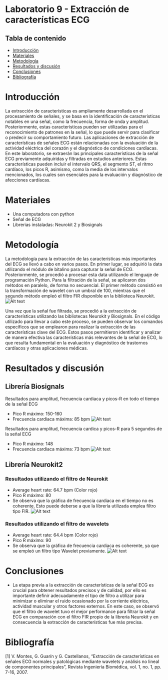 # Laboratorio 9 - Extracción de características ECG

## Tabla de contenido
- [Introducción](#Introducción)
- [Materiales](#Materiales)
- [Metodología](#Metodología)
- [Resultados y discusión](#Resultadosydiscusión)
- [Conclusiones](#Conclusiones) 
- [Bibliografía](#Bibliografía)

# Introducción

La extracción de características es ampliamente desarrollada en el procesamiento de señales, y se basa en la identificación de características notables en una señal, como la frecuencia, forma de onda y amplitud. Posteriormente, estas características pueden ser utilizadas para el reconocimiento de patrones en la señal, lo que puede servir para clasificar o predecir su comportamiento futuro. Las aplicaciones de extracción de características de señales ECG están relacionadas con la evaluación de la actividad eléctrica del corazón y el diagnóstico de condiciones cardíacas.
En este laboratorio, se extraerán las principales características de la señal ECG previamente adquiridas y filtradas en estudios anteriores. Estas características pueden incluir el intervalo QRS, el segmento ST, el ritmo cardíaco, los picos R, asimismo, como la media de los intervalos mencionados, los cuales son esenciales para la evaluación y diagnóstico de afecciones cardíacas.

# Materiales
- Una computadora con python
- Señal de ECG
- Librerias instaladas: Neurokit 2 y Biosignals

# Metodología
La metodología para la extracción de las características más importantes del ECG se llevó a cabo en varios pasos. En primer lugar, se adquirió la data utilizando el módulo de bitalino para capturar la señal de ECG. Posteriormente, se procedió a procesar esta data utilizando el lenguaje de programación Python. Para la filtración de la señal, se aplicaron dos métodos en paralelo, de forma no secuencial. El primer método consistió en la transformación de wavelet con un umbral de 100, mientras que el segundo método empleó el filtro FIR disponible en la biblioteca Neurokit.
![Alt text](<Imágenes/1 wavelet.png>)

Una vez que la señal fue filtrada, se procedió a la extracción de características utilizando las bibliotecas Neurokit y Biosignals. En el código utilizado para llevar a cabo este proceso, se pueden observar los comandos específicos que se emplearon para realizar la extracción de las características clave del ECG. Estos pasos permitieron identificar y analizar de manera efectiva las características más relevantes de la señal de ECG, lo que resulta fundamental en la evaluación y diagnóstico de trastornos cardíacos y otras aplicaciones médicas.

# Resultados y discusión
## Librería Biosignals
Resultados para amplitud, frecuencia cardiaca y picos-R en todo el tiempo de la señal ECG
- Pico R máximo: 150-160
- Frecuencia cardiaca máxima: 85 bpm
![Alt text](<Imágenes/Extraccion de caracteristicas/1 scypy.jpg>)

Resultados para amplitud, frecuencia cardica y picos-R para 5 segundos de la señal ECG
- Pico R máximo: 148
- Frecuencia cardiaca máxima: 73 bpm
![Alt text](<Imágenes/Extraccion de caracteristicas/1 scypy 5 seg.jpg>)

## Librería Neurokit2
### Resultados utilizando el filtro de Neurokit
- Average heart rate: 64.7 bpm (Color rojo)
- Pico R máximo: 80
- Se observa que la gráfica de frecuencia cardiaca en el tiempo no es coherente. Esto puede deberse a que la librería utilizada emplea filtro tipo FIR.
![Alt text](<Imágenes/Extraccion de caracteristicas/2 filtro neurokit.jpg>)

### Resultados utilizando el filtro de wavelets 
- Average heart rate: 64.4 bpm (Color rojo)
- Pico R máximo: 90 
- Se observa que la gráfica de frecuencia cardiaca es coherente, ya que se empleó un filtro tipo Wavelet previamente.
![Alt text](<Imágenes/Extraccion de caracteristicas/3 filtro wavelet.jpg>)

# Conclusiones
- La etapa previa a la extracción de características de la señal ECG es crucial para obtener resultados precisos y de calidad, por ello es importante definir adecuadamente el tipo de filtro a utilizar para minimizar o eliminar el ruido ocasionado por la corriente eléctrica, actividad muscular y otros factores externos. En este caso, se observó que el filtro de wavelet tuvo el mejor performance para filtrar la señal ECG en comparación con el filtro FIR propio de la librería Neurokit y en consecuencia la extracción de características fue más precisa. 
# Bibliografía
[1] V. Montes, G. Guarín y G. Castellanos, “Extracción de características en señales ECG normales y patológicas mediante wavelets y análisis no lineal de componentes principales”, Revista Ingeniería Biomédica, vol. 1, no. 1, pp. 7-16, 2007.